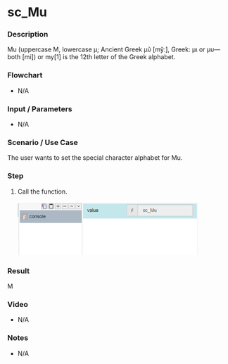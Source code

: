 ﻿# sc_Mu

### Description

Mu (uppercase Μ, lowercase μ; Ancient Greek μῦ [mŷː], Greek: μι or μυ—both [mi]) or my[1] is the 12th letter of the Greek alphabet.

### Flowchart

- N/A 

### Input / Parameters

- N/A

### Scenario / Use Case

The user wants to set the special character alphabet for Mu.

### Step

1. Call the function.
    
   ![](../../../../document/function/SpecialCharacter/sc_Mu/sc_Mu-step-1.png?raw=true)
 
### Result

Μ
 
### Video

- N/A

<!--[![Video](http://i.imgur.com/Ot5DWAW.png)](https://youtu.be/StTqXEQ2l-Y?t=35s)-->

### Notes

- N/A